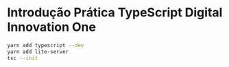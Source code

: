 # Introdução Prática TypeScript Digital Innovation One

```sh
yarn add typescript --dev
yarn add lite-server
tsc --init
```